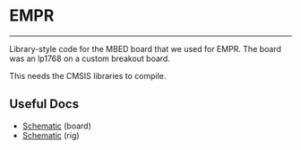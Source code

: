 # EMPR
---
Library-style code for the MBED board that we used for EMPR. The board was an lp1768 on a custom breakout board.

This needs the CMSIS libraries to compile.

## Useful Docs
* [Schematic](https://os.mbed.com/media/uploads/chris/mbed-005.1.pdf) (board)
* [Schematic](https://drive.google.com/file/d/1u5tn2byDygX_i5wyALhOa2rEEVHNe-uN/view?usp=sharing) (rig)

